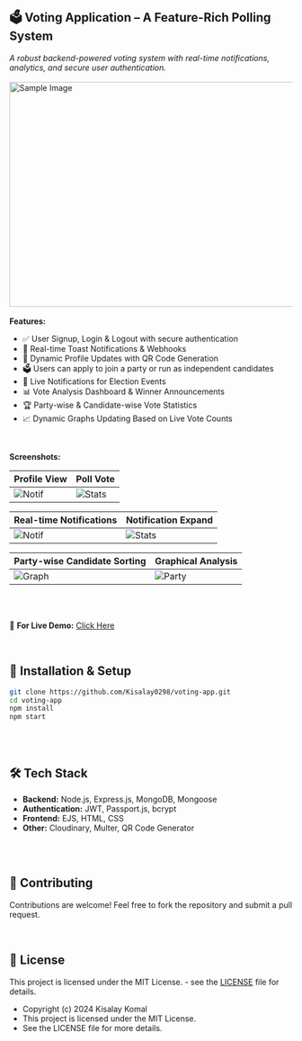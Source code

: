 ##  🗳️ Voting Application – A Feature-Rich Polling System
  *A robust backend-powered voting system with real-time notifications, analytics, and secure user authentication.*
<br>
<br>
  <img src="https://github.com/user-attachments/assets/48c4a8bd-ad1e-4409-b093-845162966815"  alt="Sample Image" width="600" height="400">
<br>
<br>
**Features:**
  -  ✅ User Signup, Login & Logout with secure authentication
  -  🔔 Real-time Toast Notifications & Webhooks
  -  📸 Dynamic Profile Updates with QR Code Generation
  -  🗳️ Users can apply to join a party or run as independent candidates
  -  📢 Live Notifications for Election Events
  -  📊 Vote Analysis Dashboard & Winner Announcements
  -  🏆 Party-wise & Candidate-wise Vote Statistics
  -  📈 Dynamic Graphs Updating Based on Live Vote Counts
<br>



**Screenshots:**

| Profile View | Poll Vote |
|-------------------------|------------------------|
| ![Notif](https://github.com/user-attachments/assets/e1c921c5-396c-41a4-b97b-da8f24c1c31c) | ![Stats](https://github.com/user-attachments/assets/39134cd8-8312-4cd7-a931-9087797b9954) |

| Real-time Notifications | Notification Expand |
|-------------------------|------------------------|
| ![Notif](https://github.com/user-attachments/assets/6eca22bf-9d8f-4c8c-ba3d-677298fe13a7) | ![Stats](https://github.com/user-attachments/assets/dc117e67-0af9-40fd-8297-bc10b78c0cd2) |

| Party-wise Candidate Sorting | Graphical Analysis |
|------------|---------------------------|
| ![Graph](https://github.com/user-attachments/assets/c83eaf9a-e0ae-456b-9f4e-b959e4c92faf) | ![Party](https://github.com/user-attachments/assets/89b2eb26-eada-4aeb-9b82-846fa6a8acdf) |

<br><br>

🚀 **For Live Demo:** <a href="https://voting-app-dun-one.vercel.app/" target="_blank" rel="noopener noreferrer">Click Here</a>

<br>

## 🚀 Installation & Setup
```sh
git clone https://github.com/Kisalay0298/voting-app.git
cd voting-app
npm install
npm start
```

<br><br>

## 🛠 Tech Stack
- **Backend:** Node.js, Express.js, MongoDB, Mongoose
- **Authentication:** JWT, Passport.js, bcrypt
- **Frontend:** EJS, HTML, CSS
- **Other:** Cloudinary, Multer, QR Code Generator


<br><br>

## 🤝 Contributing
Contributions are welcome! Feel free to fork the repository and submit a pull request.

<br>

## 📜 License
This project is licensed under the MIT License. - see the [LICENSE](LICENSE) file for details. 

  * Copyright (c) 2024 Kisalay Komal
  * This project is licensed under the MIT License.
  * See the LICENSE file for more details.



